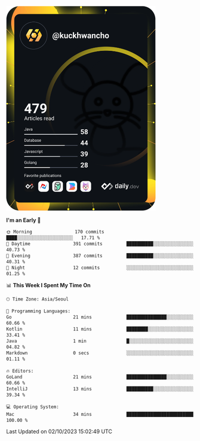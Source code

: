 <a href="https://app.daily.dev/kuckhwancho"><img src="https://github.com/kuckjwi0928/kuckjwi0928/blob/master/devcard.svg" width="400" alt="Kuckjwi Devcard"/></a>

<!--START_SECTION:waka-->
**I'm an Early 🐤** 

```text
🌞 Morning                170 commits         ████░░░░░░░░░░░░░░░░░░░░░   17.71 % 
🌆 Daytime                391 commits         ██████████░░░░░░░░░░░░░░░   40.73 % 
🌃 Evening                387 commits         ██████████░░░░░░░░░░░░░░░   40.31 % 
🌙 Night                  12 commits          ░░░░░░░░░░░░░░░░░░░░░░░░░   01.25 % 
```


📊 **This Week I Spent My Time On** 

```text
🕑︎ Time Zone: Asia/Seoul

💬 Programming Languages: 
Go                       21 mins             ███████████████░░░░░░░░░░   60.66 % 
Kotlin                   11 mins             ████████░░░░░░░░░░░░░░░░░   33.41 % 
Java                     1 min               █░░░░░░░░░░░░░░░░░░░░░░░░   04.82 % 
Markdown                 0 secs              ░░░░░░░░░░░░░░░░░░░░░░░░░   01.11 % 

🔥 Editors: 
GoLand                   21 mins             ███████████████░░░░░░░░░░   60.66 % 
IntelliJ                 13 mins             ██████████░░░░░░░░░░░░░░░   39.34 % 

💻 Operating System: 
Mac                      34 mins             █████████████████████████   100.00 % 
```


 Last Updated on 02/10/2023 15:02:49 UTC
<!--END_SECTION:waka-->
